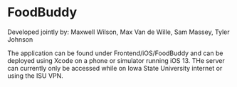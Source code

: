 # FoodBuddy

Developed jointly by: Maxwell Wilson, Max Van de Wille, Sam Massey, Tyler Johnson

The application can be found under Frontend/iOS/FoodBuddy and can be deployed using Xcode on a phone or simulator running iOS 13. THe server can currently only be accessed while on Iowa State University internet or using the ISU VPN. 
